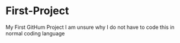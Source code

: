 # First-Project
My First GitHum Project
I am unsure why I do not have to code this in normal coding language
